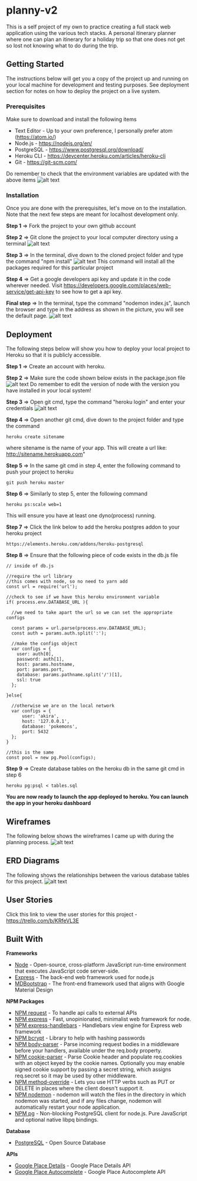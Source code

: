 # planny-v2

This is a self project of my own to practice creating a full stack web application using the various tech stacks. A personal itinerary planner where one can plan an itinerary for a holiday trip so that one does not get so lost not knowing what to do during the trip.


## Getting Started

The instructions below will get you a copy of the project up and running on your local machine for development and testing purposes. See deployment section for notes on how to deploy the project on a live system.


### Prerequisites

Make sure to download and install the following items
* Text Editor - Up to your own preference, I personally prefer atom (https://atom.io/)
* Node.js - https://nodejs.org/en/
* PostgreSQL - https://www.postgresql.org/download/
* Heroku CLI - https://devcenter.heroku.com/articles/heroku-cli
* Git - https://git-scm.com/

Do remember to check that the environment variables are updated with the above items
![alt text](https://i.imgur.com/AmKg1k8.png)


### Installation

Once you are done with the prerequisites, let's move on to the installation. Note that the next few steps are meant for localhost development only.

**Step 1** => Fork the project to your own github account

**Step 2** => Git clone the project to your local computer directory using a terminal
![alt text](https://i.imgur.com/7nUYl4T.png)

**Step 3** => In the terminal, dive down to the cloned project folder and type the command "npm install"
![alt text](https://i.imgur.com/unCQuUu.png)
This command will install all the packages required for this particular project

**Step 4** => Get a google developers api key and update it in the code wherever needed. Visit https://developers.google.com/places/web-service/get-api-key to see how to get a api key.

**Final step** => In the terminal, type the command "nodemon index.js", launch the browser and type in the address as shown in the picture, you will see the default page.
![alt text](https://i.imgur.com/2gVDwtT.png)


## Deployment

The following steps below will show you how to deploy your local project to Heroku so that it is publicly accessible.

**Step 1** => Create an account with heroku.

**Step 2** => Make sure the code shown below exists in the package.json file
![alt text](https://i.imgur.com/GluENIY.png)
Do remember to edit the version of node with the version you have installed in your local system!

**Step 3** => Open git cmd, type the command "heroku login" and enter your credentials
![alt text](https://i.imgur.com/5RjmuJ7.png)

**Step 4** => Open another git cmd, dive down to the project folder and type the command
```
heroku create sitename
```
where sitename is the name of your app. This will create a url like: http://sitename.herokuapp.com"

**Step 5** => In the same git cmd in step 4, enter the following command to push your project to heroku
```
git push heroku master
```

**Step 6** => Similarly to step 5, enter the following command
```
heroku ps:scale web=1
```
This will ensure you have at least one dyno(process) running.

**Step 7** => Click the link below to add the heroku postgres addon to your heroku project
```
https://elements.heroku.com/addons/heroku-postgresql
```

**Step 8** => Ensure that the following piece of code exists in the db.js file
```
// inside of db.js

//require the url library
//this comes with node, so no need to yarn add
const url = require('url');

//check to see if we have this heroku environment variable
if( process.env.DATABASE_URL ){

  //we need to take apart the url so we can set the appropriate configs

  const params = url.parse(process.env.DATABASE_URL);
  const auth = params.auth.split(':');

  //make the configs object
  var configs = {
    user: auth[0],
    password: auth[1],
    host: params.hostname,
    port: params.port,
    database: params.pathname.split('/')[1],
    ssl: true
  };

}else{

  //otherwise we are on the local network
  var configs = {
      user: 'akira',
      host: '127.0.0.1',
      database: 'pokemons',
      port: 5432
  };
}

//this is the same
const pool = new pg.Pool(configs);
```

**Step 9** => Create database tables on the heroku db in the same git cmd in step 6
```
heroku pg:psql < tables.sql
```

**You are now ready to launch the app deployed to heroku. You can launch the app in your heroku dashboard**


## Wireframes

The following below shows the wireframes I came up with during the planning process.
![alt text](https://i.imgur.com/pBR5YOP.png)


## ERD Diagrams

The following shows the relationships between the various database tables for this project.
![alt text](https://i.imgur.com/AB7fxI5.png)

## User Stories
Click this link to view the user stories for this project - https://trello.com/b/KRfeVL3E


## Built With
**Frameworks**
* [Node](https://expressjs.com/en/4x/api.html) - Open-source, cross-platform JavaScript run-time environment that executes JavaScript code server-side.
* [Express](https://expressjs.com/en/4x/api.html) - The back-end web framework used for node.js
* [MDBootstrap](https://mdbootstrap.com/) - The front-end framework used that aligns with Google Material Design

**NPM Packages**
* [NPM request](https://www.npmjs.com/package/request) - To handle api calls to external APIs
* [NPM express](https://www.npmjs.com/package/express) - Fast, unopinionated, minimalist web framework for node.
* [NPM express-handlebars](https://www.npmjs.com/package/express-handlebars) - Handlebars view engine for Express web framework
* [NPM bcrypt](https://www.npmjs.com/package/bcrypt) - Library to help with hashing passwords
* [NPM body-parser](https://www.npmjs.com/package/body-parser) - Parse incoming request bodies in a middleware before your handlers, available under the req.body property.
* [NPM cookie-parser](https://www.npmjs.com/package/cookie-parser) - Parse Cookie header and populate req.cookies with an object keyed by the cookie names. Optionally you may enable signed cookie support by passing a secret string, which assigns req.secret so it may be used by other middleware.
* [NPM method-override](https://www.npmjs.com/package/method-override) - Lets you use HTTP verbs such as PUT or DELETE in places where the client doesn't support it.
* [NPM nodemon](https://www.npmjs.com/package/nodemon) - nodemon will watch the files in the directory in which nodemon was started, and if any files change, nodemon will automatically restart your node application.
* [NPM pg](https://www.npmjs.com/package/pg) - Non-blocking PostgreSQL client for node.js. Pure JavaScript and optional native libpq bindings.

**Database**
* [PostgreSQL](https://www.postgresql.org/) - Open Source Database

**APIs**
* [Google Place Details](https://developers.google.com/places/web-service/details) - Google Place Details API
* [Google Place Autocomplete](https://developers.google.com/places/web-service/autocomplete) - Google Place Autocomplete API
